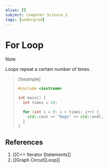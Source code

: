 ```yaml
---
alias: []
subject: Computer Science 2
tags: [undergrad]
---
```

# For Loop

> [!note]
> Loops repeat a certain number of times.

> [!example]
> ```cpp
> #include <iostream>
> 
> int main() {
>   int times = 10;
> 
>   for (int i = 0; i < times; i++) {
> 	  std::cout << "Dogs" << std::endl;
>   }
> }

## References
1. [[C++ Iterator Statements]]
2. [[Graph Circuit|Loop]]